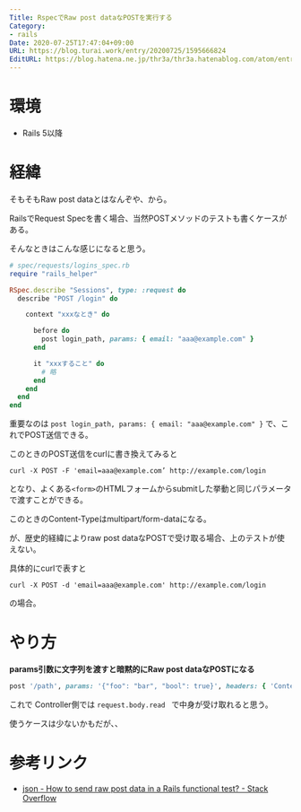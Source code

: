 ```yaml
---
Title: RspecでRaw post dataなPOSTを実行する
Category:
- rails
Date: 2020-07-25T17:47:04+09:00
URL: https://blog.turai.work/entry/20200725/1595666824
EditURL: https://blog.hatena.ne.jp/thr3a/thr3a.hatenablog.com/atom/entry/26006613604200410
---
```


# 環境

- Rails 5以降

# 経緯

そもそもRaw post dataとはなんぞや、から。

RailsでRequest Specを書く場合、当然POSTメソッドのテストも書くケースがある。

そんなときはこんな感じになると思う。

```ruby
# spec/requests/logins_spec.rb
require "rails_helper"

RSpec.describe "Sessions", type: :request do
  describe "POST /login" do

    context "xxxなとき" do

      before do
        post login_path, params: { email: "aaa@example.com" }
      end

      it "xxxすること" do
        # 略
      end
    end
  end
end
```

重要なのは `post login_path, params: { email: "aaa@example.com" }` で、これでPOST送信できる。

このときのPOST送信をcurlに書き換えてみると

```
curl -X POST -F 'email=aaa@example.com’ http://example.com/login
```

となり、よくある`<form>`のHTMLフォームからsubmitした挙動と同じパラメータで渡すことができる。

このときのContent-Typeはmultipart/form-dataになる。

が、歴史的経緯によりraw post dataなPOSTで受け取る場合、上のテストが使えない。

具体的にcurlで表すと

```
curl -X POST -d 'email=aaa@example.com' http://example.com/login
```

の場合。

# やり方

**params引数に文字列を渡すと暗黙的にRaw post dataなPOSTになる**

```ruby
post '/path', params: '{"foo": "bar", "bool": true}', headers: { 'Content-Type' => 'application/json' }
```

これで Controller側では `request.body.read ` で中身が受け取れると思う。

使うケースは少ないかもだが、、

# 参考リンク

- [json - How to send raw post data in a Rails functional test? - Stack Overflow](https://stackoverflow.com/questions/2103977/how-to-send-raw-post-data-in-a-rails-functional-test)
